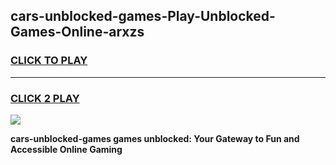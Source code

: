 
## cars-unblocked-games-Play-Unblocked-Games-Online-arxzs
<h3>
<a href="https://premium76.site?title=cars-unblocked-games&ref=25A">CLICK TO PLAY</a></h3>
<hr>

<h3>
<a href="https://premium76.site?title=cars-unblocked-games&ref=25A">CLICK 2 PLAY</a>
  
</h3>

<a href="https://premium76.site?title=cars-unblocked-games&ref=25A"><img src="https://clearcache.store/games.png"></a>


**cars-unblocked-games games unblocked: Your Gateway to Fun and Accessible Online Gaming**
